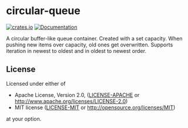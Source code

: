 # circular-queue

[![crates.io](https://img.shields.io/crates/v/circular-queue.svg)](https://crates.io/crates/circular-queue)
[![Documentation](https://docs.rs/circular-queue/badge.svg)](https://docs.rs/circular-queue)

A circular buffer-like queue container. Created with a set capacity. When pushing new items over capacity, old ones get overwritten. Supports iteration in newest to oldest and in oldest to newest order.

## License

Licensed under either of

* Apache License, Version 2.0, ([LICENSE-APACHE](LICENSE-APACHE) or http://www.apache.org/licenses/LICENSE-2.0)
* MIT license ([LICENSE-MIT](LICENSE-MIT) or http://opensource.org/licenses/MIT)

at your option.
